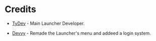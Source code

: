 # Credits

* [TyDev](https://twitter.com/TyDev_) - Main Launcher Developer.

* [Devvy](https://twitter.com/Devvygh) - Remade the Launcher's menu and addeed a login system.